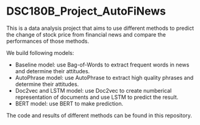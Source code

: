# DSC180B_Project_AutoFiNews

This is a data analysis project that aims to use different methods to predict the change of stock price from financial news and compare the performances of those methods.

We build following models:
- Baseline model: use Bag-of-Words to extract frequent words in news and determine their attitudes.
- AutoPhrase model: use AutoPhrase to extract high quality phrases and determine their attitudes.
- Doc2vec and LSTM model: use Doc2vec to create numberical representation of documents and use LSTM to predict the result.
- BERT model: use BERT to make prediction.

The code and results of different methods can be found in this repository.
